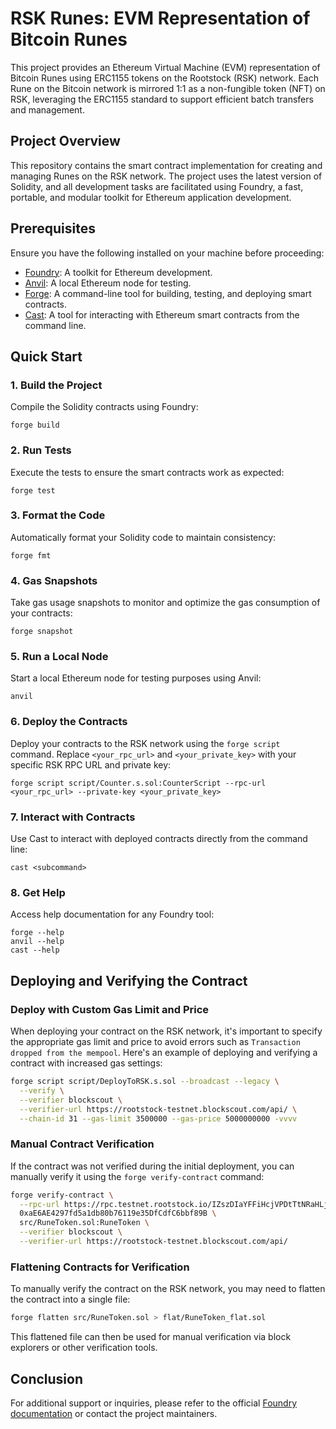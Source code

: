 # RSK Runes: EVM Representation of Bitcoin Runes

This project provides an Ethereum Virtual Machine (EVM) representation of Bitcoin Runes using ERC1155 tokens on the Rootstock (RSK) network. Each Rune on the Bitcoin network is mirrored 1:1 as a non-fungible token (NFT) on RSK, leveraging the ERC1155 standard to support efficient batch transfers and management.

## Project Overview

This repository contains the smart contract implementation for creating and managing Runes on the RSK network. The project uses the latest version of Solidity, and all development tasks are facilitated using Foundry, a fast, portable, and modular toolkit for Ethereum application development.

## Prerequisites

Ensure you have the following installed on your machine before proceeding:
- [Foundry](https://book.getfoundry.sh/getting-started/installation): A toolkit for Ethereum development.
- [Anvil](https://book.getfoundry.sh/anvil/): A local Ethereum node for testing.
- [Forge](https://book.getfoundry.sh/forge/): A command-line tool for building, testing, and deploying smart contracts.
- [Cast](https://book.getfoundry.sh/cast/): A tool for interacting with Ethereum smart contracts from the command line.

## Quick Start

### 1. Build the Project

Compile the Solidity contracts using Foundry:

```shell
forge build
```

### 2. Run Tests

Execute the tests to ensure the smart contracts work as expected:

```shell
forge test
```

### 3. Format the Code

Automatically format your Solidity code to maintain consistency:

```shell
forge fmt
```

### 4. Gas Snapshots

Take gas usage snapshots to monitor and optimize the gas consumption of your contracts:

```shell
forge snapshot
```

### 5. Run a Local Node

Start a local Ethereum node for testing purposes using Anvil:

```shell
anvil
```

### 6. Deploy the Contracts

Deploy your contracts to the RSK network using the `forge script` command. Replace `<your_rpc_url>` and `<your_private_key>` with your specific RSK RPC URL and private key:

```shell
forge script script/Counter.s.sol:CounterScript --rpc-url <your_rpc_url> --private-key <your_private_key>
```

### 7. Interact with Contracts

Use Cast to interact with deployed contracts directly from the command line:

```shell
cast <subcommand>
```

### 8. Get Help

Access help documentation for any Foundry tool:

```shell
forge --help
anvil --help
cast --help
```

## Deploying and Verifying the Contract

### Deploy with Custom Gas Limit and Price

When deploying your contract on the RSK network, it's important to specify the appropriate gas limit and price to avoid errors such as `Transaction dropped from the mempool`. Here's an example of deploying and verifying a contract with increased gas settings:

```bash
forge script script/DeployToRSK.s.sol --broadcast --legacy \
  --verify \
  --verifier blockscout \
  --verifier-url https://rootstock-testnet.blockscout.com/api/ \
  --chain-id 31 --gas-limit 3500000 --gas-price 5000000000 -vvvv
```

### Manual Contract Verification

If the contract was not verified during the initial deployment, you can manually verify it using the `forge verify-contract` command:

```bash
forge verify-contract \
  --rpc-url https://rpc.testnet.rootstock.io/IZszDIaYFFiHcjVPDtTtNRaHLjAU5r-T \
  0xaE6AE4297fd5a1db80b76119e35DfCdfC6bbf89B \
  src/RuneToken.sol:RuneToken \
  --verifier blockscout \
  --verifier-url https://rootstock-testnet.blockscout.com/api/
```

### Flattening Contracts for Verification

To manually verify the contract on the RSK network, you may need to flatten the contract into a single file:

```bash
forge flatten src/RuneToken.sol > flat/RuneToken_flat.sol
```

This flattened file can then be used for manual verification via block explorers or other verification tools.

## Conclusion

For additional support or inquiries, please refer to the official [Foundry documentation](https://book.getfoundry.sh/) or contact the project maintainers.
